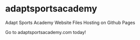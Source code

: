 # adaptsportsacademy

Adapt Sports Academy Website Files
Hosting on Github Pages

Go to adaptsportsacademy.com today!
